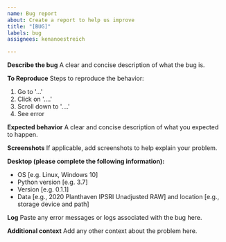 ```yaml
---
name: Bug report
about: Create a report to help us improve
title: "[BUG]"
labels: bug
assignees: kenanoestreich

---
```


**Describe the bug**
A clear and concise description of what the bug is.

**To Reproduce**
Steps to reproduce the behavior:
1. Go to '...'
2. Click on '....'
3. Scroll down to '....'
4. See error

**Expected behavior**
A clear and concise description of what you expected to happen.

**Screenshots**
If applicable, add screenshots to help explain your problem.

**Desktop (please complete the following information):**
 - OS [e.g. Linux, Windows 10]
 - Python version [e.g. 3.7]
 - Version [e.g. 0.1.1]
 - Data [e.g., 2020 Planthaven IPSRI Unadjusted RAW] and location [e.g., storage device and path]

**Log**
Paste any error messages or logs associated with the bug here.

**Additional context**
Add any other context about the problem here.
